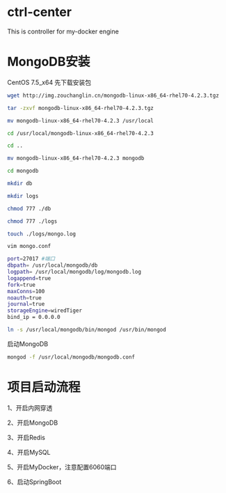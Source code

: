 # ctrl-center
This is controller for my-docker engine

# MongoDB安装
CentOS 7.5_x64
先下载安装包
```bash
wget http://img.zouchanglin.cn/mongodb-linux-x86_64-rhel70-4.2.3.tgz

tar -zxvf mongodb-linux-x86_64-rhel70-4.2.3.tgz

mv mongodb-linux-x86_64-rhel70-4.2.3 /usr/local

cd /usr/local/mongodb-linux-x86_64-rhel70-4.2.3

cd ..

mv mongodb-linux-x86_64-rhel70-4.2.3 mongodb

cd mongodb

mkdir db

mkdir logs

chmod 777 ./db

chmod 777 ./logs

touch ./logs/mongo.log

vim mongo.conf

port=27017 #端口
dbpath= /usr/local/mongodb/db
logpath= /usr/local/mongodb/log/mongodb.log
logappend=true
fork=true
maxConns=100
noauth=true
journal=true
storageEngine=wiredTiger
bind_ip = 0.0.0.0

ln -s /usr/local/mongodb/bin/mongod /usr/bin/mongod
```

启动MongoDB
```bash
mongod -f /usr/local/mongodb/mongodb.conf 
```

# 项目启动流程
1、开启内网穿透

2、开启MongoDB

3、开启Redis

4、开启MySQL

5、开启MyDocker，注意配置6060端口

6、启动SpringBoot